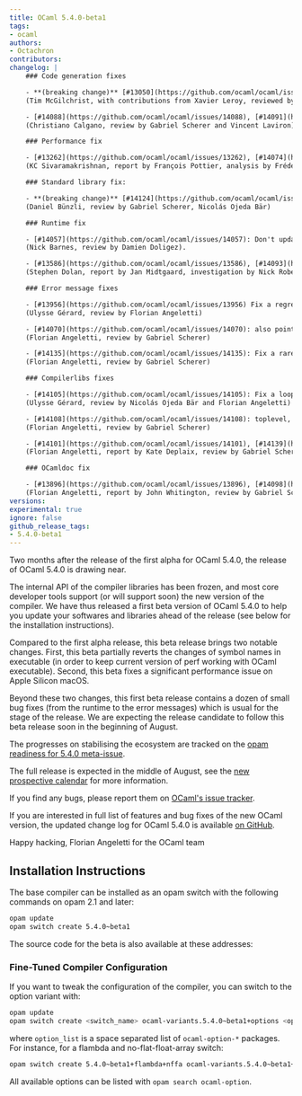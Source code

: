 ```yaml
---
title: OCaml 5.4.0-beta1
tags:
- ocaml
authors:
- Octachron
contributors:
changelog: |
    ### Code generation fixes

    - **(breaking change)** [#13050](https://github.com/ocaml/ocaml/issues/13050), [#14104](https://github.com/ocaml/ocaml/issues/14104), +[#14143](https://github.com/ocaml/ocaml/issues/14143): Use '$' instead of '.' to separate module names in symbol names on macOS and Windows (including the Cygwin backend). This changes mangling of OCaml identifiers on those operating systems from `camlModule.name_NNN` to `camlModule$name_NNN`. Additionally it changes the encoding of special characters from `$xx` (two hex digits) to `$$xx` (two dollar signs followed by two hex digits).
    (Tim McGilchrist, with contributions from Xavier Leroy, reviewed by Xavier Leroy, Miod Vallat, Gabriel Scherer, Nick Barnes and Hugo Heuzard)

    - [#14088](https://github.com/ocaml/ocaml/issues/14088), [#14091](https://github.com/ocaml/ocaml/issues/14091): fix non-deterministic code generation in matching.ml (backport of rescript-lang/rescript[#7557](https://github.com/ocaml/ocaml/issues/7557))
    (Christiano Calgano, review by Gabriel Scherer and Vincent Laviron)

    ### Performance fix

    - [#13262](https://github.com/ocaml/ocaml/issues/13262), [#14074](https://github.com/ocaml/ocaml/issues/14074): fix performance issue on Apple Silicon macOS by emitting `stlr` instead of `dmb ishld; str`.
    (KC Sivaramakrishnan, report by François Pottier, analysis by Frédéric Bour, Xavier Leroy, Miod Vallat, Gabriel Scherer and Stephen Dolan, review by Miod Vallat, Vincent Laviron and Xavier Leroy)

    ### Standard library fix:

    - **(breaking change)** [#14124](https://github.com/ocaml/ocaml/issues/14124): Do not raise Invalid_argument on negative List.{drop,take}.
    (Daniel Bünzli, review by Gabriel Scherer, Nicolás Ojeda Bär)

    ### Runtime fix

    - [#14057](https://github.com/ocaml/ocaml/issues/14057): Don't update memprof too early at the end of a minor GC.
    (Nick Barnes, review by Damien Doligez).

    - [#13586](https://github.com/ocaml/ocaml/issues/13586), [#14093](https://github.com/ocaml/ocaml/issues/14093): Fix closing an out_channel during flush
    (Stephen Dolan, report by Jan Midtgaard, investigation by Nick Roberts, review by Antonin Décimo and Miod Vallat)

    ### Error message fixes

    - [#13956](https://github.com/ocaml/ocaml/issues/13956) Fix a regression introduced in [#13308](https://github.com/ocaml/ocaml/issues/13308) triggering wrong unused warnings.
    (Ulysse Gérard, review by Florian Angeletti)

    - [#14070](https://github.com/ocaml/ocaml/issues/14070): also point to label mismatches in error messages for labelled tuples
    (Florian Angeletti, review by Gabriel Scherer)

    - [#14135](https://github.com/ocaml/ocaml/issues/14135): Fix a rare internal typechecker error when combining recursive modules, polymorphic fields or methods, and constrained type parameters.
    (Florian Angeletti, review by Gabriel Scherer)

    ### Compilerlibs fixes

    - [#14105](https://github.com/ocaml/ocaml/issues/14105): Fix a loop in Pprintast that could result in a hang when printing constructor `(::)` in isolation.
    (Ulysse Gérard, review by Nicolás Ojeda Bär and Florian Angeletti)

    - [#14108](https://github.com/ocaml/ocaml/issues/14108): toplevel, fix a typo in directive type mismatch
    (Florian Angeletti, review by Gabriel Scherer)

    - [#14101](https://github.com/ocaml/ocaml/issues/14101), [#14139](https://github.com/ocaml/ocaml/issues/14139): define atomic helper types inside caml/misc.h to improve header compatibility with C++
    (Florian Angeletti, report by Kate Deplaix, review by Gabriel Scherer)

    ### OCamldoc fix

    - [#13896](https://github.com/ocaml/ocaml/issues/13896), [#14098](https://github.com/ocaml/ocaml/issues/14098): ocamldoc, do not wrap module description in a paragraph tag inside the table of modules
    (Florian Angeletti, report by John Whitington, review by Gabriel Scherer)
versions:
experimental: true
ignore: false
github_release_tags:
- 5.4.0-beta1
---
```


Two months after the release of the first alpha for OCaml 5.4.0, the release of OCaml 5.4.0 is drawing near.

The internal API of the compiler libraries has been frozen, and most core developer tools support (or will support soon) the new version of the compiler.
We have thus released a first beta version of OCaml 5.4.0 to help you update your softwares and libraries ahead of the release (see below for the installation instructions).

Compared to the first alpha release, this beta release brings two notable changes. First, this beta partially reverts the changes of symbol names in executable (in order to keep current version of perf working with OCaml executable). Second, this beta fixes a significant performance issue on Apple Silicon macOS.

Beyond these two changes, this first beta release contains a dozen of small bug fixes (from the runtime to the error messages) which is usual for the stage of the release. We are expecting the release candidate to follow this beta release soon in the beginning of August.

The progresses on stabilising the ecosystem are tracked on the [opam readiness for 5.4.0 meta-issue](https://github.com/ocaml/opam-repository/issues/27916).

The full release is expected in the middle of August, see the [new prospective calendar](https://github.com/ocaml/ocaml/blob/trunk/release-info/calendar.md) for more information.

If you find any bugs, please report them on [OCaml's issue tracker](https://github.com/ocaml/ocaml/issues).

If you are interested in full list of features and bug fixes of the new OCaml version, the updated change log for OCaml 5.4.0 is available [on GitHub](https://github.com/ocaml/ocaml/blob/5.4/Changes).

Happy hacking,
Florian Angeletti for the OCaml team

## Installation Instructions

The base compiler can be installed as an opam switch with the following commands on opam 2.1 and later:

```bash
opam update
opam switch create 5.4.0~beta1
```

The source code for the beta is also available at these addresses:

### Fine-Tuned Compiler Configuration

If you want to tweak the configuration of the compiler, you can switch to the option variant with:

```bash
opam update
opam switch create <switch_name> ocaml-variants.5.4.0~beta1+options <option_list>
```

where `option_list` is a space separated list of `ocaml-option-*` packages. For instance, for a flambda and no-flat-float-array switch:

```bash
opam switch create 5.4.0~beta1+flambda+nffa ocaml-variants.5.4.0~beta1+options ocaml-option-flambda ocaml-option-no-flat-float-array
```

All available options can be listed with `opam search ocaml-option`.
